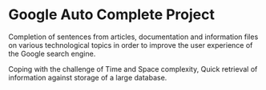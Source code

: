 # Google Auto Complete Project
Completion of sentences from articles, documentation and information files on various technological topics in order to improve the user experience of the Google search engine.

Coping with the challenge of Time and Space complexity, Quick retrieval of information against storage of a large database.


